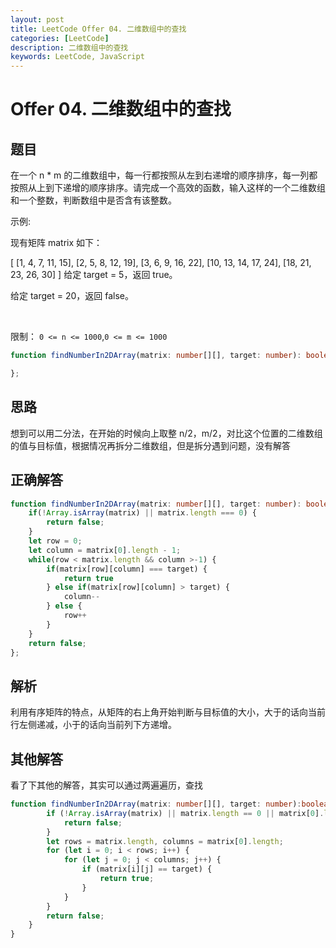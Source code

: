 ```yaml
---
layout: post
title: LeetCode Offer 04. 二维数组中的查找
categories: [LeetCode]
description: 二维数组中的查找
keywords: LeetCode, JavaScript
---
```


# Offer 04. 二维数组中的查找

## 题目  

在一个 n * m 的二维数组中，每一行都按照从左到右递增的顺序排序，每一列都按照从上到下递增的顺序排序。请完成一个高效的函数，输入这样的一个二维数组和一个整数，判断数组中是否含有该整数。  

示例:

现有矩阵 matrix 如下：

[
  [1,   4,  7, 11, 15],
  [2,   5,  8, 12, 19],
  [3,   6,  9, 16, 22],
  [10, 13, 14, 17, 24],
  [18, 21, 23, 26, 30]
]
给定 target = 5，返回 true。

给定 target = 20，返回 false。

 

限制：
`0 <= n <= 1000`,`0 <= m <= 1000`


```typescript
function findNumberIn2DArray(matrix: number[][], target: number): boolean {

};
```

## 思路  

想到可以用二分法，在开始的时候向上取整 n/2，m/2，对比这个位置的二维数组的值与目标值，根据情况再拆分二维数组，但是拆分遇到问题，没有解答

## 正确解答

``` typescript
function findNumberIn2DArray(matrix: number[][], target: number): boolean {
    if(!Array.isArray(matrix) || matrix.length === 0) {
        return false;
    }
    let row = 0;
    let column = matrix[0].length - 1;
    while(row < matrix.length && column >-1) {
        if(matrix[row][column] === target) {
            return true
        } else if(matrix[row][column] > target) {
            column--
        } else {
            row++
        }
    }
    return false;
};
```

## 解析  

利用有序矩阵的特点，从矩阵的右上角开始判断与目标值的大小，大于的话向当前行左侧递减，小于的话向当前列下方递增。

## 其他解答 

看了下其他的解答，其实可以通过两遍遍历，查找
``` typescript
function findNumberIn2DArray(matrix: number[][], target: number):boolean {
        if (!Array.isArray(matrix) || matrix.length == 0 || matrix[0].length == 0) {
            return false;
        }
        let rows = matrix.length, columns = matrix[0].length;
        for (let i = 0; i < rows; i++) {
            for (let j = 0; j < columns; j++) {
                if (matrix[i][j] == target) {
                    return true;
                }
            }
        }
        return false;
    }
}

```
